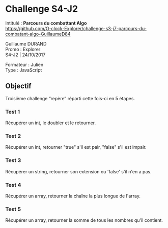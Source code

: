 # Challenge S4-J2
Intitulé : **Parcours du combattant Algo**  
https://github.com/O-clock-Explorer/challenge-s3-j7-parcours-du-combatant-algo-GuillaumeD84

Guillaume DURAND  
Promo : Explorer  
S4-J2 | 24/10/2017

Formateur : Julien  
Type : JavaScript

## Objectif
Troisième challenge “repère” réparti cette fois-ci en 5 étapes.

### Test 1
Récupérer un int, le doubler et le retourner.

### Test 2
Récupérer un int, retourner "true" s'il est pair, "false" s'il est impair.

### Test 3
Récupérer un string, retourner son extension ou 'false' s'il n'en a pas.

### Test 4
Récupérer un array, retourner la chaîne la plus longue de l'array.

### Test 5
Récupérer un array, retourner la somme de tous les nombres qu'il contient.
